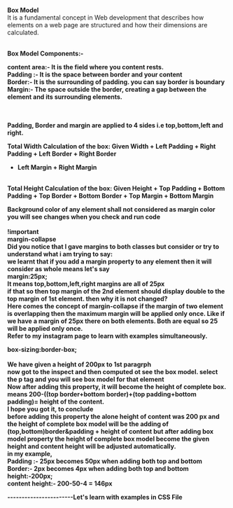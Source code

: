 <strong>Box Model</strong><br>
It is a fundamental concept in Web development  that describes how elements on a web page are structured
and how their dimensions are calculated.<br><br>

<strong>Box Model Components<strong>:- <br>

content area:- It is the field where you content rests.<br>
Padding :-  It is the space between border and your content<br>
Border:-  It is the surrounding of padding. you can say border is boundary <br>
Margin:- The space outside the border, creating a gap between the element and its surrounding elements.<br>
<br><br>

<strong>Padding, Border and margin are applied to 4 sides i.e top,bottom,left and right.</strong>

Total Width Calculation of the box: Given Width + Left Padding + Right Padding + Left Border + Right Border
+ Left Margin + Right Margin
<br>
Total Height Calculation of the box: Given Height + Top Padding + Bottom Padding + Top Border + Bottom Border
+ Top Margin + Bottom Margin
<br>

<strong>Background color of any element shall not considered as margin color
<br> you will see changes when you check and run code</strong>
<br>
<br>
!important <br>
<strong>margin-collapse</strong>
<br>Did you notice that I gave margins to both classes but consider or try to understand what i am trying to say:
<br>
we learnt that if you add a margin property to any element then it will consider as whole means let's say 
<br>margin:25px; <br>
It means top,bottom,left,right margins are all of 25px<br>
if that so then top margin of the 2nd element should display double to the top margin of 1st element.
then why it is not changed?<br>
Here comes the concept of <strong>margin-collapse</strong>
<italic> if the margin of two element is overlapping then the maximum margin will be applied only once.
Like if we have a margin of 25px there on both elements. Both are equal so 25 will be applied only once.
</italic><br>
Refer to my instagram page to learn with examples simultaneously.<br>

<strong>box-sizing:border-box;</strong><br><br>
We have given a height of 200px to 1st paragrph<br>
now got to the inspect and then computed ot see the box model. select the p tag and you will see box
model for that element<br>
Now after adding this property, it will become the height of complete box. <br>
means 200-((top border+bottom border)+(top padding+bottom padding)= height of the content.
<br>I hope you got it, to conclude
<br> before adding this property the alone height of content was 200 px and the height of complete box
model will be the adding of <italic>(top,bottom)border&padding + height of content</italic> but after adding
box model property the height of complete box model become the given height and content height will be adjusted
automatically.
<br>
in my example, <br>
Padding :- 25px <italic>becomes 50px when adding both top and bottom</italic><br>
Border:- 2px <italic>becomes 4px when adding both top and bottom</italic><br>
height:-200px;<br>
content height:- 200-50-4 = 146px<br>

-----------------------Let's learn with examples in CSS File




